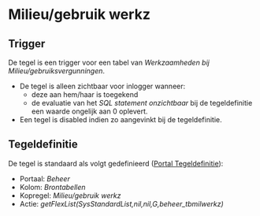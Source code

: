 # Milieu/gebruik werkz

## Trigger

De tegel is een trigger voor een tabel van *Werkzaamheden bij Milieu/gebruiksvergunningen*.

* De tegel is alleen zichtbaar voor inlogger wanneer:
  * deze aan hem/haar is toegekend
  * de evaluatie van het *SQL statement onzichtbaar* bij de tegeldefinitie een waarde ongelijk aan 0 oplevert.
* Een tegel is disabled indien zo aangevinkt bij de tegeldefinitie.

## Tegeldefinitie

De tegel is standaard als volgt gedefinieerd ([Portal Tegeldefinitie](../../../../instellen_inrichten/portaldefinitie/portal_tegel.md)):

* Portaal: *Beheer*
* Kolom: *Brontabellen*
* Kopregel: *Milieu/gebruik werkz*
* Actie: *getFlexList(SysStandardList,nil,nil,G,beheer_tbmilwerkz)*
